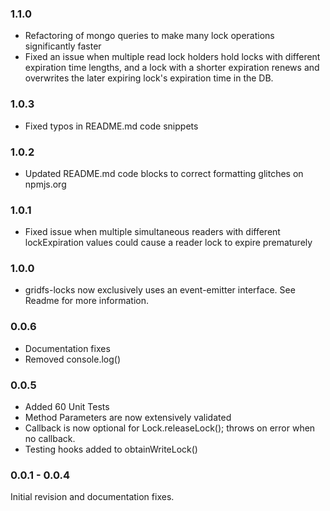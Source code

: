 ### 1.1.0

- Refactoring of mongo queries to make many lock operations significantly faster
- Fixed an issue when multiple read lock holders hold locks with different expiration time lengths, and a lock with a shorter expiration renews and overwrites the later expiring lock's expiration time in the DB.

### 1.0.3

- Fixed typos in README.md code snippets

### 1.0.2

- Updated README.md code blocks to correct formatting glitches on npmjs.org

### 1.0.1

- Fixed issue when multiple simultaneous readers with different lockExpiration values could cause a reader lock to expire prematurely

### 1.0.0

- gridfs-locks now exclusively uses an event-emitter interface. See Readme for more information.

### 0.0.6

- Documentation fixes
- Removed console.log()

### 0.0.5

- Added 60 Unit Tests
- Method Parameters are now extensively validated
- Callback is now optional for Lock.releaseLock(); throws on error when no callback.
- Testing hooks added to obtainWriteLock()

### 0.0.1 - 0.0.4

Initial revision and documentation fixes.
